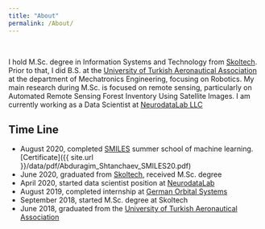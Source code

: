 ```yaml
---
title: "About"
permalink: /About/
---
```


<p>&nbsp;</p>

I hold M.Sc. degree in Information Systems and Technology from [Skoltech](https://www.skoltech.ru/en). Prior to that, I did B.S. at the
[University of Turkish Aeronautical Association](https://www.thk.edu.tr/en/homepage/) at the department of Mechatronics Engineering, focusing on Robotics. My main research during M.Sc. is focused on remote sensing, particularly on Automated Remote Sensing Forest Inventory Using Satellite Images. I am currently working as a Data Scientist at [NeurodataLab LLC](https://neurodatalab.com/)

## Time Line
 - August 2020, completed [SMILES](https://smiles.skoltech.ru/school#apply) summer school of machine learning. [Certificate]({{ site.url }}/data/pdf/Abduragim_Shtanchaev_SMILES20.pdf)
 - June 2020, graduated from [Skoltech](https://www.skoltech.ru/en), received M.Sc. degree
 - April 2020, started data scientist position at [NeurodataLab](https://neurodatalab.com/)
 - August 2019, completed internship at [German Orbital Systems](https://www.orbitalsystems.de/)
 - September 2018, started M.Sc. degree at Skoltech
 - June 2018, graduated from the [University of Turkish Aeronautical Association](https://www.thk.edu.tr/en/homepage/)
